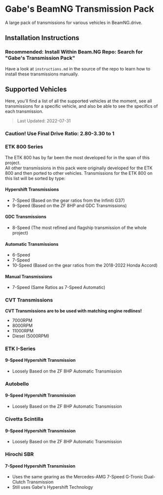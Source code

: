# Gabe's BeamNG Transmission Pack
A large pack of transmissions for various vehicles in BeamNG.drive.

## Installation Instructions
### Recommended: Install Within Beam.NG Repo: Search for "Gabe's Transmission Pack"
Have a look at `instructions.md` in the source of the repo to learn how to install these transmissions manually.  


## Supported Vehicles
Here, you'll find a list of all the supported vehicles at the moment, see all transmissions for a specific vehicle, and also be able to see the specifics of each transmission.
> Last Updated: 2022-07-31

### Caution! Use **Final Drive Ratio: 2.80-3.30 to 1**
### ETK 800 Series
The ETK 800 has by far been the most developed for in the span of this project.  
All other transmissions in this pack were originally developed for the ETK 800 and then ported to other vehicles.
Transmissions for the ETK 800 on this list will be sorted by type:  

#### Hypershift Transmissions
- 7-Speed (Based on the gear ratios from the Infiniti G37)
- 9-Speed (Based on the ZF 8HP and GDC Transmissions)
#### GDC Transmissions
- 8-Speed (The most refined and flagship transmission of the whole project)

#### Automatic Transmissions
- 6-Speed
- 7-Speed
- 10-Speed (Based on the gear ratios from the 2018-2022 Honda Accord)

#### Manual Transmissions
- 7-Speed (Same Ratios as 7-Speed Automatic)

### CVT Transmissions
**CVT Transmissions are to be used with matching engine redlines!**
- 7000RPM
- 8000RPM
- 11000RPM
- Diesel (5000RPM)

### ETK I-Series
#### 9-Speed Hypershift Transmission
- Loosely Based on the ZF 8HP Automatic Transmission

### Autobello
#### 9-Speed Hypershift Transmission
- Loosely Based on the ZF 8HP Automatic Transmission

### Civetta Scintilla
#### 9-Speed Hypershift Transmission
- Loosely Based on the ZF 8HP Automatic Transmission

### Hirochi SBR
#### 7-Speed Hypershift Transmission
- Uses the same gearing as the Mercedes-AMG 7-Speed G-Tronic Dual-Clutch Transmission
- Still uses Gabe's Hypershift Technology


